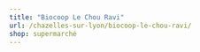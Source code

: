 ```yaml
---
title: "Biocoop Le Chou Ravi"
url: /chazelles-sur-lyon/biocoop-le-chou-ravi/
shop: supermarché
---
```

